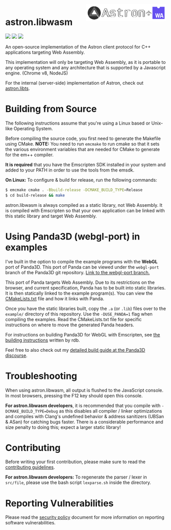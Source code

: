 <img src="logo/astron.libwasm.png" align="right" width="50%"/>

astron.libwasm
==============

![](https://img.shields.io/discord/1066973060357443644?color=blue&label=Discord&logo=discord&logoColor=white) ![](https://img.shields.io/github/last-commit/Max-Rodriguez/astron.libwasm) ![](https://img.shields.io/github/license/Max-Rodriguez/astron.libwasm)

An open-source implementation of the Astron client  protocol for C++ applications targeting Web Assembly.

This implementation will only be targeting Web Assembly,
as it is portable to any operating system and any
architecture that is supported by a Javascript engine. (Chrome v8, NodeJS)

For the internal (server-side) implementation of Astron, check out [astron.libts](https://github.com/Max-Rodriguez/astron.libts).

# Building from Source

The following instructions assume that you're using a Linux based or Unix-like Operating System.

Before compiling the source code, you first need to generate the Makefile using CMake.
**NOTE:** You need to run `emcmake` to run cmake so that it sets the various
environment variables that are needed for CMake to generate for the em++ compiler.

**It is required** that you have the Emscripten SDK installed in your system
and added to your PATH in order to use the tools from the emsdk.

**On Linux:** To configure & build for release, run the following commands:

```bash
$ emcmake cmake . -Bbuild-release -DCMAKE_BUILD_TYPE=Release
$ cd build-release && make
```

astron.libwasm is always compiled as a static library, not Web Assembly. It is compiled with Emscripten
so that your own application can be linked with this static library and target Web Assembly.

# Using Panda3D (webgl-port) in examples

I've built in the option to compile the example programs with the **WebGL** port of Panda3D.
This port of Panda can be viewed under the `webgl-port` branch of the Panda3D git repository.
[Link to the webgl-port branch.](https://github.com/panda3d/panda3d/tree/webgl-port)

This port of Panda targets Web Assembly. Due to its restrictions on the browser,
and current specification, Panda has to be built into static libraries.
It is then statically linked to the example program(s). You can view the
[CMakeLists.txt](./CMakeLists.txt) file and how it links with Panda.

Once you have the static libraries built, copy the `.a` (or `.lib`) files
over to the `example/` directory of this repository. Use the `-DUSE_PANDA=1` flag when compiling the examples.
Read the CMakeLists.txt file for specific instructions on where to move the generated Panda headers.

For instructions on building Panda3D for WebGL with Emscripten, see
[the building instructions](https://rdb.name/panda3d-webgl.md.html) written by rdb.

Feel free to also check out my [detailed build guide at the Panda3D discourse](https://discourse.panda3d.org/t/guide-to-using-c-panda3d-for-webgl-using-emscripten/29400).

# Troubleshooting

When using astron.libwasm, all output is flushed to the JavaScript console. In most browsers, pressing the F12 key should open this console.

**For astron.libwasm developers**, it is recommended that you compile with `-DCMAKE_BUILD_TYPE=Debug` as this disables
all compiler / linker optimizations and compiles with Clang's undefined behavior & address sanitizers (UBSan & ASan) for catching bugs faster.
There is a considerable performance and size penalty to doing this; expect a larger static library!

# Contributing

Before writing your first contribution, please make sure to read the [contributing guidelines](CONTRIBUTING.md).

**For astron.libwasm developers:** To regenerate the parser / lexer in `src/file`,
please use the bash script `lexparse.sh` inside the directory.

# Reporting Vulnerabilities

Please read the [security policy](SECURITY.md) document for more information on reporting software vulnerabilities.
